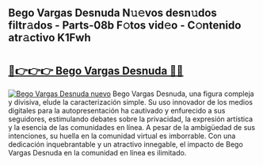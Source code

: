 ## Bego Vargas Desnuda N𝚞𝚎vos desn𝚞dos filtr𝚊dos - Parts-08b F𝚘tos vid𝚎o - C𝚘ntenido atr𝚊ctivo K1Fwh

# <h2><a href="http://mbavh7.tromn.icu/?c=Bego+Vargas+Desnuda">🔗👉👉👉 Bego Vargas Desnuda 🔗🔗</a></h2>

[![Bego Vargas Desnuda nuevo](https://i.imgur.com/pEAQMta.gif)](http://mbavh7.tromn.icu/?c=Bego+Vargas+Desnuda)
Bego Vargas Desnuda, una figura compleja y divisiva, elude la caracterización simple. Su uso innovador de los medios digitales para la autopresentación ha cautivado y enfurecido a sus seguidores, estimulando debates sobre la privacidad, la expresión artística y la esencia de las comunidades en línea. A pesar de la ambigüedad de sus intenciones, su huella en la comunidad virtual es imborrable. Con una dedicación inquebrantable y un atractivo innegable, el impacto de Bego Vargas Desnuda en la comunidad en línea es ilimitado.

